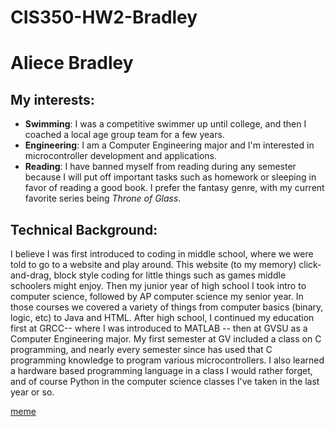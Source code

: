 # CIS350-HW2-Bradley

# Aliece Bradley

## My interests:
- **Swimming**: I was a competitive swimmer up until college, and then I coached a local age group team for a few years.
- **Engineering**: I am a Computer Engineering major and I'm interested in microcontroller development and applications.
- **Reading**: I have banned myself from reading during any semester because I will put off important tasks such as homework or sleeping in favor of reading a good book. I prefer the fantasy genre, with my current favorite series being _Throne of Glass_.


## Technical Background:
I believe I was first introduced to coding in middle school, where we were told to go to a website and play around. This website (to my memory) click-and-drag, block style coding for little things such as games middle schoolers might enjoy. Then my junior year of high school I took intro to computer science, followed by AP computer science my senior year. In those courses we covered a variety of things from computer basics (binary, logic, etc) to Java and HTML. After high school, I continued my education first at GRCC-- where I was introduced to MATLAB -- then at GVSU as a Computer Engineering major. My first semester at GV included a class on C programming, and nearly every semester since has used that C programming knowledge to program various microcontrollers. I also learned a hardware based programming language in a class I would rather forget, and of course Python in the computer science classes I've taken in the last year or so. 

[meme](https://community.spiceworks.com/t/awkward-seal-sysadmin-meme/480631)